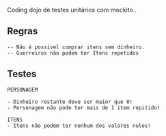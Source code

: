 
Coding dojo de testes unitários com mockito .

## Regras
```
-- Não é possivel comprar itens sem dinheiro.
-- Guerreiros não podem ter Itens repetidos
```

## Testes
```
PERSONAGEM

- Dinheiro restante deve ser maior que 0!
- Personagem não pode ter mais de 1 item repitido!

ITENS
- Itens não podem ter nenhum dos valores nulos!
```
